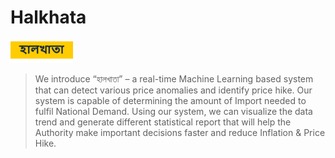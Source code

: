 # Halkhata

<img src="https://github.com/oaishi/Halkhata/blob/master/htmls/img/core-img/logo.png" width="100">

> We introduce “হালখাতা” – a real-time Machine Learning based system that can detect various price anomalies and identify price hike. Our system is capable of determining the amount of Import needed to fulfil National Demand. Using our system, we can visualize the data trend and generate different statistical report that will help the Authority make important decisions faster and reduce Inflation & Price Hike.

